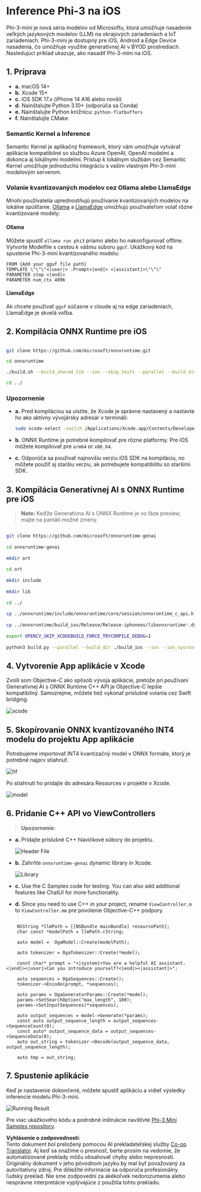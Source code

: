 <!--
CO_OP_TRANSLATOR_METADATA:
{
  "original_hash": "82af197df38d25346a98f1f0e84d1698",
  "translation_date": "2025-05-09T11:05:35+00:00",
  "source_file": "md/01.Introduction/03/iOS_Inference.md",
  "language_code": "sk"
}
-->
# **Inference Phi-3 na iOS**

Phi-3-mini je nová séria modelov od Microsoftu, ktorá umožňuje nasadenie veľkých jazykových modelov (LLM) na okrajových zariadeniach a IoT zariadeniach. Phi-3-mini je dostupný pre iOS, Android a Edge Device nasadenia, čo umožňuje využitie generatívnej AI v BYOD prostrediach. Nasledujúci príklad ukazuje, ako nasadiť Phi-3-mini na iOS.

## **1. Príprava**

- **a.** macOS 14+
- **b.** Xcode 15+
- **c.** iOS SDK 17.x (iPhone 14 A16 alebo novší)
- **d.** Nainštalujte Python 3.10+ (odporúča sa Conda)
- **e.** Nainštalujte Python knižnicu: `python-flatbuffers`
- **f.** Nainštalujte CMake

### Semantic Kernel a Inference

Semantic Kernel je aplikačný framework, ktorý vám umožňuje vytvárať aplikácie kompatibilné so službou Azure OpenAI, OpenAI modelmi a dokonca aj lokálnymi modelmi. Prístup k lokálnym službám cez Semantic Kernel umožňuje jednoduchú integráciu s vaším vlastným Phi-3-mini modelovým serverom.

### Volanie kvantizovaných modelov cez Ollama alebo LlamaEdge

Mnohí používatelia uprednostňujú používanie kvantizovaných modelov na lokálne spúšťanie. [Ollama](https://ollama.com) a [LlamaEdge](https://llamaedge.com) umožňujú používateľom volať rôzne kvantizované modely:

#### **Ollama**

Môžete spustiť `ollama run phi3` priamo alebo ho nakonfigurovať offline. Vytvorte Modelfile s cestou k vášmu súboru `gguf`. Ukážkový kód na spustenie Phi-3-mini kvantizovaného modelu:

```gguf
FROM {Add your gguf file path}
TEMPLATE \"\"\"<|user|> .Prompt<|end|> <|assistant|>\"\"\"
PARAMETER stop <|end|>
PARAMETER num_ctx 4096
```

#### **LlamaEdge**

Ak chcete používať `gguf` súčasne v cloude aj na edge zariadeniach, LlamaEdge je skvelá voľba.

## **2. Kompilácia ONNX Runtime pre iOS**

```bash

git clone https://github.com/microsoft/onnxruntime.git

cd onnxruntime

./build.sh --build_shared_lib --ios --skip_tests --parallel --build_dir ./build_ios --ios --apple_sysroot iphoneos --osx_arch arm64 --apple_deploy_target 17.5 --cmake_generator Xcode --config Release

cd ../

```

### **Upozornenie**

- **a.** Pred kompiláciou sa uistite, že Xcode je správne nastavený a nastavte ho ako aktívny vývojársky adresár v termináli:

    ```bash
    sudo xcode-select -switch /Applications/Xcode.app/Contents/Developer
    ```

- **b.** ONNX Runtime je potrebné kompilovať pre rôzne platformy. Pre iOS môžete kompilovať pre `arm64` or `x86_64`.

- **c.** Odporúča sa používať najnovšiu verziu iOS SDK na kompiláciu, no môžete použiť aj staršiu verziu, ak potrebujete kompatibilitu so staršími SDK.

## **3. Kompilácia Generatívnej AI s ONNX Runtime pre iOS**

> **Note:** Keďže Generatívna AI s ONNX Runtime je vo fáze preview, majte na pamäti možné zmeny.

```bash

git clone https://github.com/microsoft/onnxruntime-genai
 
cd onnxruntime-genai
 
mkdir ort
 
cd ort
 
mkdir include
 
mkdir lib
 
cd ../
 
cp ../onnxruntime/include/onnxruntime/core/session/onnxruntime_c_api.h ort/include
 
cp ../onnxruntime/build_ios/Release/Release-iphoneos/libonnxruntime*.dylib* ort/lib
 
export OPENCV_SKIP_XCODEBUILD_FORCE_TRYCOMPILE_DEBUG=1
 
python3 build.py --parallel --build_dir ./build_ios --ios --ios_sysroot iphoneos --ios_arch arm64 --ios_deployment_target 17.5 --cmake_generator Xcode --cmake_extra_defines CMAKE_XCODE_ATTRIBUTE_CODE_SIGNING_ALLOWED=NO

```

## **4. Vytvorenie App aplikácie v Xcode**

Zvolil som Objective-C ako spôsob vývoja aplikácie, pretože pri používaní Generatívnej AI s ONNX Runtime C++ API je Objective-C lepšie kompatibilný. Samozrejme, môžete tiež vykonať príslušné volania cez Swift bridging.

![xcode](../../../../../translated_images/xcode.6c67033ca85b703e80cc51ecaa681fbcb6ac63cc0c256705ac97bc9ca039c235.sk.png)

## **5. Skopírovanie ONNX kvantizovaného INT4 modelu do projektu App aplikácie**

Potrebujeme importovať INT4 kvantizačný model v ONNX formáte, ktorý je potrebné najprv stiahnuť.

![hf](../../../../../translated_images/hf.b99941885c6561bb3bcc0155d409e713db6d47b4252fb6991a08ffeefc0170ec.sk.png)

Po stiahnutí ho pridajte do adresára Resources v projekte v Xcode.

![model](../../../../../translated_images/model.f0cb932ac2c7648211fbe5341ee1aa42b77cb7f956b6d9b084afb8fbf52927c7.sk.png)

## **6. Pridanie C++ API vo ViewControllers**

> **Upozornenie:**

- **a.** Pridajte príslušné C++ hlavičkové súbory do projektu.

  ![Header File](../../../../../translated_images/head.2504a93b0be166afde6729fb193ebd14c5acb00a0bb6de1939b8a175b1f630fb.sk.png)

- **b.** Zahrňte `onnxruntime-genai` dynamic library in Xcode.

  ![Library](../../../../../translated_images/lib.86e12a925eb07e4e71a1466fa4f3ad27097e08505d25d34e98c33005d69b6f23.sk.png)

- **c.** Use the C Samples code for testing. You can also add additional features like ChatUI for more functionality.

- **d.** Since you need to use C++ in your project, rename `ViewController.m` to `ViewController.mm` pre povolenie Objective-C++ podpory.

```objc

    NSString *llmPath = [[NSBundle mainBundle] resourcePath];
    char const *modelPath = llmPath.cString;

    auto model =  OgaModel::Create(modelPath);

    auto tokenizer = OgaTokenizer::Create(*model);

    const char* prompt = "<|system|>You are a helpful AI assistant.<|end|><|user|>Can you introduce yourself?<|end|><|assistant|>";

    auto sequences = OgaSequences::Create();
    tokenizer->Encode(prompt, *sequences);

    auto params = OgaGeneratorParams::Create(*model);
    params->SetSearchOption("max_length", 100);
    params->SetInputSequences(*sequences);

    auto output_sequences = model->Generate(*params);
    const auto output_sequence_length = output_sequences->SequenceCount(0);
    const auto* output_sequence_data = output_sequences->SequenceData(0);
    auto out_string = tokenizer->Decode(output_sequence_data, output_sequence_length);
    
    auto tmp = out_string;

```

## **7. Spustenie aplikácie**

Keď je nastavenie dokončené, môžete spustiť aplikáciu a vidieť výsledky inferencie modelu Phi-3-mini.

![Running Result](../../../../../translated_images/result.7ebd1fe614f809d776c46475275ec72e4ab898c4ec53ae62b29315c064ca6839.sk.jpg)

Pre viac ukážkového kódu a podrobné inštrukcie navštívte [Phi-3 Mini Samples repository](https://github.com/Azure-Samples/Phi-3MiniSamples/tree/main/ios).

**Vyhlásenie o zodpovednosti**:  
Tento dokument bol preložený pomocou AI prekladateľskej služby [Co-op Translator](https://github.com/Azure/co-op-translator). Aj keď sa snažíme o presnosť, berte prosím na vedomie, že automatizované preklady môžu obsahovať chyby alebo nepresnosti. Originálny dokument v jeho pôvodnom jazyku by mal byť považovaný za autoritatívny zdroj. Pre dôležité informácie sa odporúča profesionálny ľudský preklad. Nie sme zodpovední za akékoľvek nedorozumenia alebo nesprávne interpretácie vyplývajúce z použitia tohto prekladu.